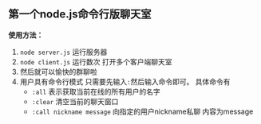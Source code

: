 ## 第一个node.js命令行版聊天室
**使用方法：**
1. `node server.js` 运行服务器
2. `node client.js` 运行数次 打开多个客户端聊天室
3. 然后就可以愉快的群聊啦
4. 用户具有命令行模式 只需要先输入`:`然后输入命令即可。
   具体命令有
   * `:all` 表示获取当前在线的所有用户的名字
   * `:clear` 清空当前的聊天窗口
   * `:call nickname message` 向指定的用户nickname私聊 内容为message
  
